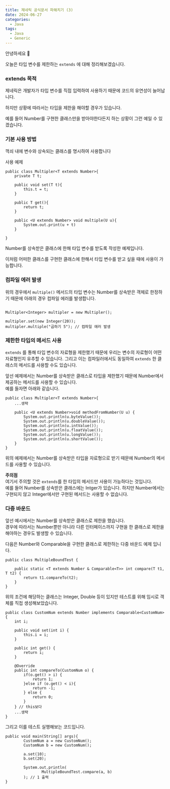 ```yaml
---
title: 제네릭 공식문서 파해치기 (3)
date: 2024-06-27
categories:
  - Java
tags:
  - Java
  - Generic
---
```

안녕하세요 🐸

오늘은 타입 변수를 제한하는 `extends` 에 대해 정리해보겠습니다.  

### extends 목적

제네릭은 개발자가 타입 변수를 직접 입력하여 사용하기 때문에 코드의 유연성이 늘어납니다.  

하지만 상황에 따라서는 타입을 제한을 해야할 경우가 있습니다.

예를 들어 Number를 구현한 클래스만을 받아야한다든지 하는 상황이 그런 예일 수 있겠습니다.

### 기본 사용 방법

꺽쇠 내에 변수와 상속되는 클래스를 명시하여 사용합니다

사용 예제

```
public class Multipler<T extends Number>{
	private T t;

	public void set(T t){
		this.t = t;
	}

	public T get(){
		return t;
	}

	public <U extends Number> void multiple(U u){
		System.out.print(u + t)
	}

}
```

Number를 상속받은 클래스에 한해 타입 변수를 받도록 작성한 예제입니다.

이처럼 어떠한 클래스를 구현한 클래스에 한해서 타입 변수를 받고 싶을 때에 사용이 가능합니다.

### 컴파일 에러 발생

위의 경우에서 `multiple()` 메서드의 타입 변수는 Number를 상속받은 객체로 한정하기 때문에 아래의 경우 컴파일 에러를 발생합니다.

```

Multipler<Integer> multipler = new Multipler();

multipler.set(new Integer(20));
multipler.multiple("곱하기 5"); // 컴파일 에러 발생

```

### 제한한 타입의 메서드 사용

`extends` 를 통해 타입 변수의 자료형을 제한했기 때문에 우리는 변수의 자료형이 어떤 자료형인지 유추할 수 있습니다. 그리고 이는 컴파일러에서도 동일하여 `extends` 한 클래스의 메서드를 사용할 수도 있습니다.

앞선 예제에서는 Number를 상속받은 클래스로 타입을 제한했기 때문에 Number에서 제공하는 메서드를 사용할 수 있습니다.   
예를 들자면 아래와 같습니다.

```
public class Multipler<T extends Number>{
	...생략
	
	public <U extends Number>void methodFromNumber(U u) {
		System.out.println(u.byteValue());
		System.out.println(u.doubleValue());
		System.out.println(u.intValue());
		System.out.println(u.floatValue());
		System.out.println(u.longValue());
		System.out.println(u.shortValue());
	}
}

```

위의 예제에서는 Number를 상속받은 타입을 자료형으로 받기 때문에 Number의 메서드를 사용할 수 있습니다.  

**주의점**  
여기서 주의할 것은 `extends`를 한 타입의 메서드만 사용이 가능하다는 것입니다.  
예를 들어 Number를 상속받은 클래스에는 Intger가 있습니다. 하지만 Number에서는 구현되지 않고 Integer에서만 구현된 메서드는 사용할 수 없습니다.

### 다중 바운드

앞선 예시에서는 Number를 상속받은 클래스로 제한을 했습니다.  
경우에 따라서는 Number뿐만 아니라 다른 인터페이스까지 구현을 한 클래스로 제한을 해야하는 경우도 발생할 수 있습니다.

다음은 Number와 Comparable을 구현한 클래스로 제한하는 다중 바운드 예제 입니다.

```
public class MultipleBoundTest {
	
	public static <T extends Number & Comparable<T>> int compare(T t1, T t2) {
		return t1.compareTo(t2);
	}
}
```

위의 조건에 해당하는 클래스는 Integer, Double 등이 있지만 테스트를 위해 임시로 객체를 직접 생성해보았습니다.  

```
public class CustomNum extends Number implements Comparable<CustomNum>{
	int i;
	
	public void set(int i) {
		this.i = i;
	}
	
	public int get() {
		return i;
	}
	
	@Override
	public int compareTo(CustomNum o) {
		if(o.get() > i) {
			return 1;
		}else if (o.get() < i){
			return -1;
		} else {
			return 0;
		}
	} // this보다 
	...생략
}
```

그리고 이를 테스트 실행해보는 코드입니다.

```
public void main(String[] args){
		CustomNum a = new CustomNum();
		CustomNum b = new CustomNum();
		
		a.set(10);
		b.set(20);
		
		System.out.println(
				MultipleBoundTest.compare(a, b)
		); // 1 출력
}
```

